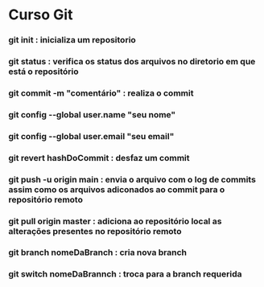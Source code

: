 # Curso Git

### git init : inicializa um repositorio
### git status : verifica os status dos arquivos no diretorio em que está o repositório 
### git commit -m "comentário" : realiza o commit
### git config --global user.name "seu nome" 
### git config --global user.email "seu email"
### git revert hashDoCommit : desfaz um commit
### git push -u origin main : envia o arquivo com o log de commits assim como os arquivos adiconados ao commit para o repositório remoto
### git pull origin master : adiciona ao repositório local as alterações presentes no repositório remoto
### git branch nomeDaBranch : cria nova branch 
### git switch nomeDaBrannch : troca para a branch requerida
